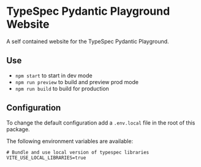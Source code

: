 # TypeSpec Pydantic Playground Website

A self contained website for the TypeSpec Pydantic Playground.

## Use

- `npm start` to start in dev mode
- `npm run preview` to build and preview prod mode
- `npm run build` to build for production

## Configuration

To change the default configuration add a `.env.local` file in the root of this package.

The following environment variables are available:

```.env
# Bundle and use local version of typespec libraries
VITE_USE_LOCAL_LIBRARIES=true
```
